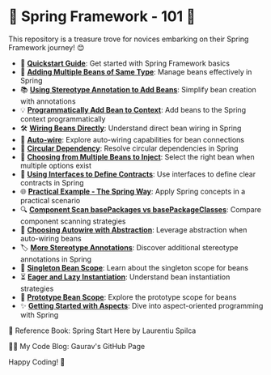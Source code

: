 # 🌱 Spring Framework - 101 🌱

This repository is a treasure trove for novices embarking on their Spring Framework journey! 😊

- 🚀 [**Quickstart Guide**](https://github.com/gkgaurav31/spring/blob/main/quickstart-guide.md): Get started with Spring Framework basics
- 🌟 [**Adding Multiple Beans of Same Type**](https://github.com/gkgaurav31/spring/blob/main/adding-multiple-beans.md): Manage beans effectively in Spring
- 📚 [**Using Stereotype Annotation to Add Beans**](https://github.com/gkgaurav31/spring/blob/main/stereotype-annotation.md): Simplify bean creation with annotations
- 💡 [**Programmatically Add Bean to Context**](https://github.com/gkgaurav31/spring/blob/main/programmatic-bean.md): Add beans to the Spring context programmatically
- 🛠️ [**Wiring Beans Directly**](https://github.com/gkgaurav31/spring/blob/main/wiring-beans.md): Understand direct bean wiring in Spring
- 🔗 [**Auto-wire**](https://github.com/gkgaurav31/spring/blob/main/auto-wire.md): Explore auto-wiring capabilities for bean connections
- 🔄 [**Circular Dependency**](https://github.com/gkgaurav31/spring/blob/main/circular-dependency.md): Resolve circular dependencies in Spring
- 🤔 [**Choosing from Multiple Beans to Inject**](https://github.com/gkgaurav31/spring/blob/main/choose-multiple-beans.md): Select the right bean when multiple options exist
- 📑 [**Using Interfaces to Define Contracts**](https://github.com/gkgaurav31/spring/blob/main/interfaces-contracts.md): Use interfaces to define clear contracts in Spring
- 🌐 [**Practical Example - The Spring Way**](https://github.com/gkgaurav31/spring/blob/main/practical-example.md): Apply Spring concepts in a practical scenario
- 🔍 [**Component Scan basePackages vs basePackageClasses**](https://github.com/gkgaurav31/spring/blob/main/component-scan.md): Compare component scanning strategies
- 🧩 [**Choosing Autowire with Abstraction**](https://github.com/gkgaurav31/spring/blob/main/autowire-abstraction.md): Leverage abstraction when auto-wiring beans
- 🏷️ [**More Stereotype Annotations**](https://github.com/gkgaurav31/spring/blob/main/more-stereotype-annotations.md): Discover additional stereotype annotations in Spring
- 🌱 [**Singleton Bean Scope**](https://github.com/gkgaurav31/spring/blob/main/singleton-bean-scope.md): Learn about the singleton scope for beans
- ⏳ [**Eager and Lazy Instantiation**](https://github.com/gkgaurav31/spring/blob/main/eager-lazy-instantiation.md): Understand bean instantiation strategies
- 🔄 [**Prototype Bean Scope**](https://github.com/gkgaurav31/spring/blob/main/prototype-bean-scope.md): Explore the prototype scope for beans
- ✨ [**Getting Started with Aspects**](https://github.com/gkgaurav31/spring/blob/main/getting-started-with-aspects.md): Dive into aspect-oriented programming with Spring

📖 Reference Book: Spring Start Here by Laurentiu Spilca

👨‍💻 My Code Blog: Gaurav's GitHub Page

Happy Coding! 🎉
